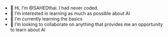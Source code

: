 - 👋 Hi, I’m @SAHEDthai. I had never coded. 
- 👀 I’m interested in learning as much as possible about AI
- 🌱 I’m currently learning the basics
- 💞️ I’m looking to collaborate on anything that provides me an opportunity to learn about AI
  

<!---
SAHEDthai/SAHEDthai is a ✨ special ✨ repository because its `README.md` (this file) appears on your GitHub profile.
You can click the Preview link to take a look at your changes.
--->
